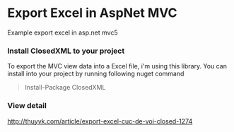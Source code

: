 # Export Excel in AspNet MVC
Example export excel in asp.net mvc5

### Install ClosedXML to your project
To export the MVC view data into a Excel file, i'm using this library. You can install into your project by running following nuget command
> Install-Package ClosedXML

### View detail
http://thuyvk.com/article/export-excel-cuc-de-voi-closed-1274

